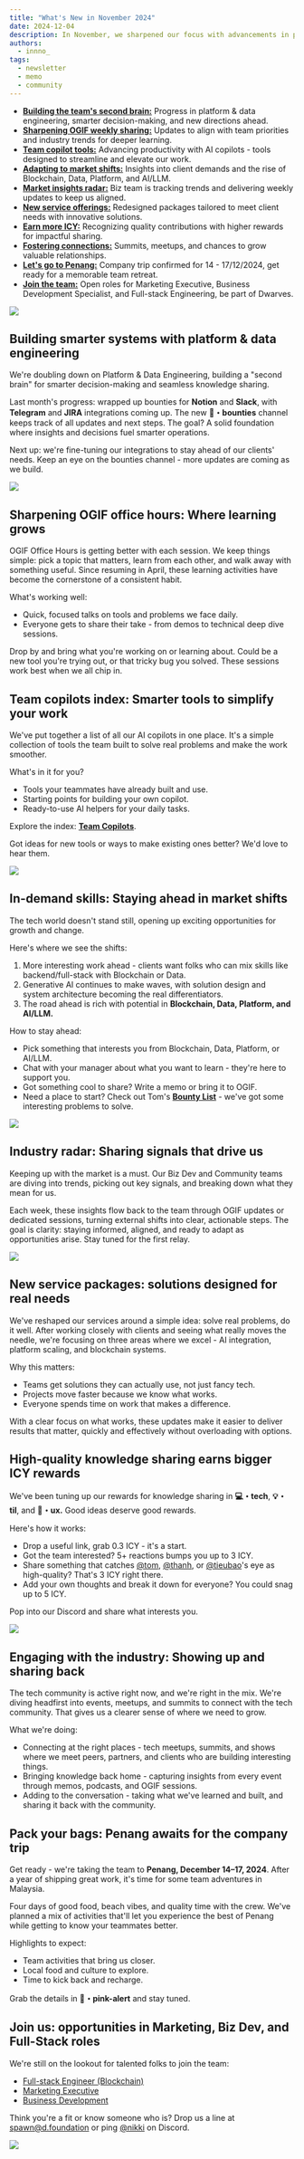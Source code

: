 ```yaml
---
title: "What's New in November 2024"
date: 2024-12-04
description: In November, we sharpened our focus with advancements in platform engineering, introduced streamlined service packages, elevated ICY rewards for impactful contributions, and embraced key insights from market shifts, all building momentum as we gear up for our Penang retreat.
authors:
  - innno_
tags:
  - newsletter
  - memo
  - community
---
```


- [**Building the team's second brain:**](#building-smarter-systems-with-platform--data-engineering) Progress in platform & data engineering, smarter decision-making, and new directions ahead.
- [**Sharpening OGIF weekly sharing:**](#sharpening-ogif-office-hours-where-learning-grows) Updates to align with team priorities and industry trends for deeper learning.
- [**Team copilot tools:**](#team-copilots-index-smarter-tools-to-simplify-your-work) Advancing productivity with AI copilots - tools designed to streamline and elevate our work.
- [**Adapting to market shifts:**](#in-demand-skills-staying-ahead-in-market-shifts) Insights into client demands and the rise of Blockchain, Data, Platform, and AI/LLM.
- [**Market insights radar:**](#industry-radar-sharing-signals-that-drive-us) Biz team is tracking trends and delivering weekly updates to keep us aligned.
- [**New service offerings:**](#new-service-packages-solutions-designed-for-real-needs) Redesigned packages tailored to meet client needs with innovative solutions.
- [**Earn more ICY:**](#high-quality-knowledge-sharing-earns-bigger-icy-rewards) Recognizing quality contributions with higher rewards for impactful sharing.
- [**Fostering connections:**](#engaging-with-the-industry-showing-up-and-sharing-back) Summits, meetups, and chances to grow valuable relationships.
- [**Let's go to Penang:**](#pack-your-bags-penang-awaits-for-the-company-trip) Company trip confirmed for 14 - 17/12/2024, get ready for a memorable team retreat.
- [**Join the team:**](#join-us-opportunities-in-marketing-biz-dev-and-full-stack-roles) Open roles for Marketing Executive, Business Development Specialist, and Full-stack Engineering, be part of Dwarves.

![](assets/2024-whats-new-november-thumbnail.png)

## Building smarter systems with platform & data engineering

We're doubling down on Platform & Data Engineering, building a "second brain" for smarter decision-making and seamless knowledge sharing.

Last month's progress: wrapped up bounties for **Notion** and **Slack**, with **Telegram** and **JIRA** integrations coming up. The new **🧊・bounties** channel keeps track of all updates and next steps. The goal? A solid foundation where insights and decisions fuel smarter operations.

Next up: we're fine-tuning our integrations to stay ahead of our clients' needs. Keep an eye on the bounties channel - more updates are coming as we build.

![](assets/2024-whats-new-november-platform-data-engineering.png)

## Sharpening OGIF office hours: Where learning grows

OGIF Office Hours is getting better with each session. We keep things simple: pick a topic that matters, learn from each other, and walk away with something useful. Since resuming in April, these learning activities have become the cornerstone of a consistent habit.

What's working well:

- Quick, focused talks on tools and problems we face daily.
- Everyone gets to share their take - from demos to technical deep dive sessions.

Drop by and bring what you're working on or learning about. Could be a new tool you're trying out, or that tricky bug you solved. These sessions work best when we all chip in.

## Team copilots index: Smarter tools to simplify your work

We've put together a list of all our AI copilots in one place. It's a simple collection of tools the team built to solve real problems and make the work smoother.

What's in it for you?

- Tools your teammates have already built and use.
- Starting points for building your own copilot.
- Ready-to-use AI helpers for your daily tasks.

Explore the index: [**Team Copilots**](https://memo.d.foundation/playground/ai/copilots/team-copilots).

Got ideas for new tools or ways to make existing ones better? We'd love to hear them.

![](assets/2024-whats-new-november-team-copilot.png)

## In-demand skills: Staying ahead in market shifts

The tech world doesn't stand still, opening up exciting opportunities for growth and change.

Here's where we see the shifts:

1. More interesting work ahead - clients want folks who can mix skills like backend/full-stack
   with Blockchain or Data.
2. Generative AI continues to make waves, with solution design and system architecture becoming the real differentiators.
3. The road ahead is rich with potential in **Blockchain, Data, Platform, and AI/LLM.**

How to stay ahead:

- Pick something that interests you from Blockchain, Data, Platform, or AI/LLM.
- Chat with your manager about what you want to learn - they're here to support you.
- Got something cool to share? Write a memo or bring it to OGIF.
- Need a place to start? Check out Tom's **[Bounty List](https://memo.d.foundation/earn/)** - we've got some interesting problems to solve.

![](assets/2024-whats-new-november-platform-market-shift.png)

## Industry radar: Sharing signals that drive us

Keeping up with the market is a must. Our Biz Dev and Community teams are diving into trends, picking out key signals, and breaking down what they mean for us.

Each week, these insights flow back to the team through OGIF updates or dedicated sessions, turning external shifts into clear, actionable steps. The goal is clarity: staying informed, aligned, and ready to adapt as opportunities arise. Stay tuned for the first relay.

![](assets/2024-whats-new-november-market-signals.png)

## New service packages: solutions designed for real needs

We've reshaped our services around a simple idea: solve real problems, do it well. After working closely with clients and seeing what really moves the needle, we're focusing on three areas where we excel - AI integration, platform scaling, and blockchain systems.

Why this matters:

- Teams get solutions they can actually use, not just fancy tech.
- Projects move faster because we know what works.
- Everyone spends time on work that makes a difference.

With a clear focus on what works, these updates make it easier to deliver results that matter, quickly and effectively without overloading with options.

## High-quality knowledge sharing earns bigger ICY rewards

We've been tuning up our rewards for knowledge sharing in **💻・tech**, **💡・til**, and **🧠・ux.** Good ideas deserve good rewards.

Here's how it works:

- Drop a useful link, grab 0.3 ICY - it's a start.
- Got the team interested? 5+ reactions bumps you up to 3 ICY.
- Share something that catches [@tom](https://memo.d.foundation/contributor/tom), [@thanh](https://memo.d.foundation/contributor/thanh/), or [@tieubao](https://memo.d.foundation/contributor/han/)'s eye as high-quality? That's 3 ICY right there.
- Add your own thoughts and break it down for everyone? You could snag up to 5 ICY.

Pop into our Discord and share what interests you.

![](assets/2024-whats-new-november-earn-more-icy.png)

## Engaging with the industry: Showing up and sharing back

The tech community is active right now, and we're right in the mix. We're diving headfirst into events, meetups, and summits to connect with the tech community. That gives us a clearer sense of where we need to grow.

What we're doing:

- Connecting at the right places - tech meetups, summits, and shows where we meet peers, partners, and clients who are building interesting things.
- Bringing knowledge back home - capturing insights from every event through memos, podcasts, and OGIF sessions.
- Adding to the conversation - taking what we've learned and built, and sharing it back with the community.

## Pack your bags: Penang awaits for the company trip

Get ready - we're taking the team to **Penang, December 14–17, 2024**. After a year of shipping great work, it's time for some team adventures in Malaysia.

Four days of good food, beach vibes, and quality time with the crew. We've planned a mix of activities that'll let you experience the best of Penang while getting to know your teammates better.

Highlights to expect:

- Team activities that bring us closer.
- Local food and culture to explore.
- Time to kick back and recharge.

Grab the details in **🦄・pink-alert** and stay tuned.

## Join us: opportunities in Marketing, Biz Dev, and Full-Stack roles

We're still on the lookout for talented folks to join the team:

- [Full-stack Engineer (Blockchain)](https://memo.d.foundation/careers/open-positions/full-stack-engineer/)
- [Marketing Executive](https://memo.d.foundation/careers/open-positions/marketing-and-communications-specialist/)
- [Business Development](https://memo.d.foundation/careers/open-positions/business-development/)

Think you're a fit or know someone who is? Drop us a line at [spawn@d.foundation](mailtospawnd.foundation) or ping [@nikki](https://memo.d.foundation/contributor/nikki) on Discord.

![](assets/2024-whats-new-november-hiring.png)
